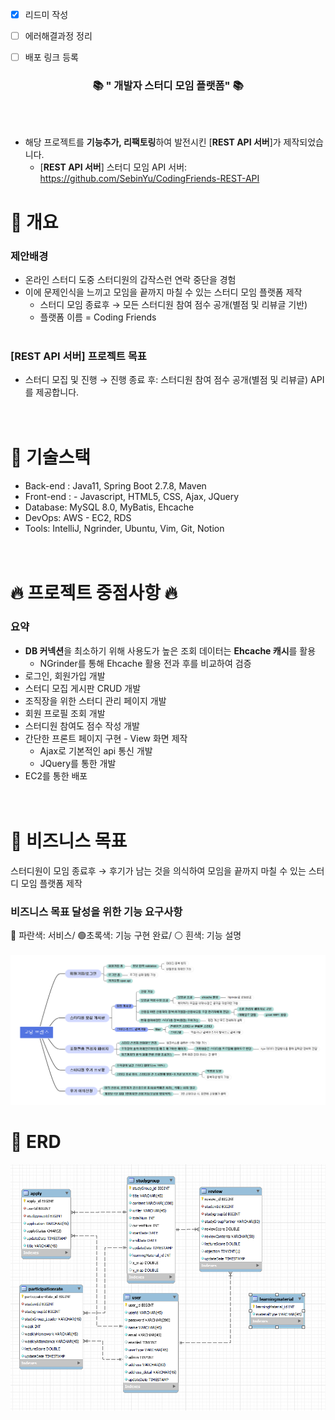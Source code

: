 - [x] 리드미 작성
- [ ] 에러해결과정 정리
- [ ] 배포 링크 등록


<div align=center>
	<h3>📚 " 개발자 스터디 모임 플랫폼" 📚</h3>
</div>
<br><br>

- 해당 프로젝트를 **기능추가, 리팩토링**하여 발전시킨 [**REST API 서버**]가 제작되었습니다.
  - [**REST API 서버**] 스터디 모임 API 서버: https://github.com/SebinYu/CodingFriends-REST-API

# 📖 개요
### 제안배경
- 온라인 스터디 도중 스터디원의 갑작스런 연락 중단을 경험
- 이에 문제인식을 느끼고 모임을 끝까지 마칠 수 있는 스터디 모임 플랫폼 제작 <br>
  - 스터디 모임 종료후 → 모든 스터디원 참여 점수 공개(별점 및 리뷰글 기반)
  - 플랫폼 이름 = Coding Friends
  <br><br>

### [REST API 서버] 프로젝트 목표
- 스터디 모집 및 진행 → 진행 종료 후: 스터디원 참여 점수 공개(별점 및 리뷰글) API를 제공합니다.
<br><br><br>



# 📖 기술스택
- Back-end : Java11, Spring Boot 2.7.8, Maven
- Front-end : - Javascript, HTML5, CSS, Ajax, JQuery
- Database: MySQL 8.0, MyBatis, Ehcache
- DevOps: AWS - EC2, RDS
- Tools: IntelliJ, Ngrinder, Ubuntu, Vim, Git, Notion
  <br><br><br>

# 🔥 프로젝트 중점사항 🔥
### 요약
- **DB 커넥션**을 최소하기 위해 사용도가 높은 조회 데이터는 **Ehcache 캐시**를 활용
  - NGrinder를 통해 Ehcache 활용 전과 후를 비교하여 검증
- 로그인, 회원가입 개발
- 스터디 모집 게시판 CRUD 개발
- 조직장을 위한 스터디 관리 페이지 개발
- 회원 프로필 조회 개발
- 스터디원 참여도 점수 작성 개발
- 간단한 프론트 페이지 구현 - View 화면 제작
  - Ajax로 기본적인 api 통신 개발
  - JQuery를 통한 개발
- EC2를 통한 배포
  <br><br><br>

# 📖 비즈니스 목표
스터디원이 모임 종료후 → 후기가 남는 것을 의식하여 모임을 끝까지 마칠 수 있는 스터디 모임 플랫폼 제작
### 비즈니스 목표 달성을 위한 기능 요구사항
🔵 파란색: 서비스/ 🟢초록색: 기능 구현 완료/ ⚪ 흰색: 기능 설명 <br><br>
![img.png](img/feat.png)
# 📖 ERD
![img.png](img/erd.png)





